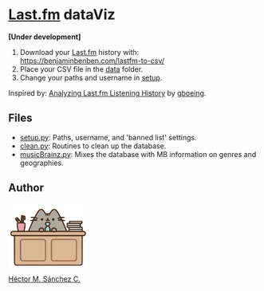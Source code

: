 # [Last.fm](https://www.last.fm/) dataViz

**[Under development]**

1. Download your [Last.fm](https://www.last.fm/) history with: https://benjaminbenben.com/lastfm-to-csv/
2. Place your CSV file in the [data](./data) folder.
3. Change your paths and username in [setup](./setup.py).

Inspired by: [Analyzing Last.fm Listening History](https://geoffboeing.com/2016/05/analyzing-lastfm-history/) by [gboeing](https://geoffboeing.com/author/geoff/).

##  Files

* [setup.py](./setup.py): Paths, username, and 'banned list' settings.
* [clean.py](./clean.py): Routines to clean up the database.
* [musicBrainz.py](./musicBrainz): Mixes the database with MB information on genres and geographies.

## Author

<img src="./media/pusheen.jpg" height="130px" align="middle"><br>

[Héctor M. Sánchez C.](https://chipdelmal.github.io/)
